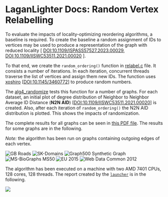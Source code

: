 #  LaganLighter Docs: Random Vertex Relabelling

To evaluate the impacts of locality-optimizing reordering algorithms, a baseline
is required. To create the baseline a random assignment of IDs to vertices may be used
to produce a representation of the graph with reduced 
locality \[
[DOI:10.1109/ISPASS57527.2023.00029](https://doi.org/10.1109/ISPASS57527.2023.00029),
[DOI:10.1109/IISWC53511.2021.00020](https://doi.org/10.1109/IISWC53511.2021.00020)
\].

To that end, we create the `random_ordering()` function in [relabel.c](../relabel.c) file.
It consists a number of iterations. In each iteration, concurrent threads traverse the list
of vertices and assign them new IDs. The function uses [xoshiro](https://prng.di.unimi.it/) 
\[[DOI:10.1145/3460772](https://doi.org/10.1145/3460772)\]
to produce random numbers.

The [alg4_randomize](../alg4_randomize.c) tests this function for a number of graphs.
For each dataset, an initial plot of 
degree distribution of Neighbor to Neighbor Average ID Distance (**N2N AID**)
\[[DOI:10.1109/IISWC53511.2021.00020](https://doi.org/10.1109/IISWC53511.2021.00020)\]
is created. Also, after each iteration of `random_ordering()` the N2N AID distribution
is plotted. This shows the impacts of randomization.

The complete results for all graphs can be seen in 
[this PDF file](https://hpgp.net/LaganLighter/outputs/alg4/alg4_randomize.pdf).
The results for some graphs are in the following.

*Note:* the algorithm has been run on graphs containing outgoing edges of each vertex.

![GB Roads](https://hpgp.net/LaganLighter/outputs/alg4/alg4-gb-rd.png)
![SK-Domains](https://hpgp.net/LaganLighter/outputs/alg4/alg4-sk.png)
![Graph500 Synthetic Graph](https://hpgp.net/LaganLighter/outputs/alg4/alg4-g500.png)
![MS-BioGraphs MS50](https://hpgp.net/LaganLighter/outputs/alg4/alg4-ms50.png)
![EU 2015](https://hpgp.net/LaganLighter/outputs/alg4/alg4-eu15.png)
![Web Data Common 2012](https://hpgp.net/LaganLighter/outputs/alg4/alg4-wdc12.png)

The algorithm has been executed on a machine with two AMD 7401 CPUs, 128 cores, 128 threads. 
The report created by the [`launcher`](0.3-launcher.md) is in the following.  

![](https://hpgp.net/LaganLighter/outputs/alg4/report.png)

